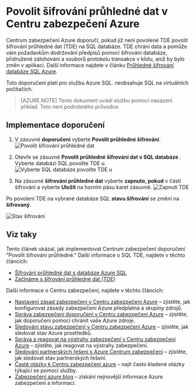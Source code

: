 <properties
   pageTitle="Povolit šifrování průhledné dat v Centru zabezpečení Azure | Microsoft Azure"
   description="V tomto dokumentu se dozvíte, jak implementovat Azure Centrum zabezpečení doporučení **Povolit průhledný šifrování**."
   services="security-center"
   documentationCenter="na"
   authors="TerryLanfear"
   manager="MBaldwin"
   editor=""/>

<tags
   ms.service="security-center"
   ms.devlang="na"
   ms.topic="article"
   ms.tgt_pltfrm="na"
   ms.workload="na"
   ms.date="07/29/2016"
   ms.author="terrylan"/>

# <a name="enable-transparent-data-encryption-in-azure-security-center"></a>Povolit šifrování průhledné dat v Centru zabezpečení Azure

Centrum zabezpečení Azure doporučí, pokud již není povolené TDE povolit šifrování průhledné dat (TDE) na SQL databáze. TDE chrání data a pomůže vám požadavkům dodržování předpisů pomocí šifrování databáze, přidružené zálohování a souborů protokolu transakce v klidu, aniž by bylo změn v aplikaci. Další informace najdete v článku [Průhledné šifrování databáze SQL Azure](https://msdn.microsoft.com/library/dn948096).

Toto doporučení platí pro službu Azure SQL. neobsahuje SQL na virtuálních počítačích.

> [AZURE.NOTE] Tento dokument uvádí službu pomocí nasazení příklad.  Toto není podrobného průvodce.

## <a name="implement-the-recommendation"></a>Implementace doporučení

1. V zásuvné **doporučení** vyberte **Povolit průhledné šifrování**.
![Povolit šifrování průhledné dat][1]

2. Otevře se zásuvné **Povolit průhledné šifrování dat v SQL databáze** . Vyberte databázi SQL povolíte TDE u.
![Vyberte SQL databáze povolíte TDE u][2]
3. Na zásuvné **šifrování průhledné dat** vyberte **zapnuto, pokud** v části šifrování a vyberte **Uložit** na horním pásu karet zásuvné.
![Zapnutí TDE][3]

  Po povolení TDE na vybrané databáze SQL **stavu šifrování** se změní na **šifrovaný**.    

  ![Stav šifrování][4]

## <a name="see-also"></a>Viz taky

Tento článek ukázal, jak implementovat Centrum zabezpečení doporučení "Povolit šifrování průhledné." Další informace o SQL TDE, najdete v těchto článcích:

- [Šifrování průhledné dat s databáze Azure SQL](https://msdn.microsoft.com/library/dn948096)
- [Začínáme s šifrování průhledné dat (TDE)](../sql-data-warehouse/sql-data-warehouse-encryption-tde.md)

Další informace o Centru zabezpečení, najdete v těchto článcích:

- [Nastavení zásad zabezpečení v Centru zabezpečení Azure](security-center-policies.md) – zjistěte, jak konfigurovat zásady zabezpečení Azure předplatná a skupiny zdrojů.
- [Správa zabezpečení doporučení v Centru zabezpečení Azure](security-center-recommendations.md) – zjistěte, jak doporučení pomocí chránit vaše Azure zdroje.
- [Sledování stavu zabezpečení v Centru zabezpečení Azure](security-center-monitoring.md) – zjistěte, jak sledovat stav Azure prostředků.
- [Správa a reagovat na výstrahy zabezpečení v Centru zabezpečení Azure](security-center-managing-and-responding-alerts.md) – zjistěte, jak reagovat na výstrahy zabezpečení.
- [Sledování partnerských řešení s Azure Centrum zabezpečení](security-center-partner-solutions.md) – zjistěte, jak sledovat stav partnerských řešení.
- [Časté otázky k Centru zabezpečení azure](security-center-faq.md) – najít často kladené otázky týkající se pomocí služby.
- [Zabezpečení azure blog](http://blogs.msdn.com/b/azuresecurity/) – získání nejnovější informace Azure zabezpečení a informací.

<!--Image references-->
[1]: ./media/security-center-enable-tde-on-sql-databases/enable-tde.png
[2]:./media/security-center-enable-tde-on-sql-databases/transparent-data-encryption-blade.png
[3]: ./media/security-center-enable-tde-on-sql-databases/turn-on-tde.png
[4]: ./media/security-center-enable-tde-on-sql-databases/encrypted.png
